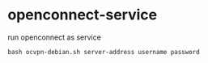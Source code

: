 # openconnect-service
run openconnect as service

`bash ocvpn-debian.sh server-address username password`
